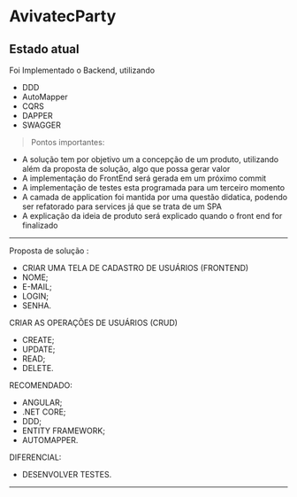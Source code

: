 # AvivatecParty

## Estado atual
 
 Foi Implementado o Backend, utilizando
 * DDD
 * AutoMapper
 * CQRS
 * DAPPER
 * SWAGGER
 
> Pontos importantes: 
* A solução tem por objetivo um a concepção de um produto, utilizando além da proposta de solução, algo que possa gerar valor
* A implementação do FrontEnd será gerada em um próximo commit
* A implementação de testes esta programada para um terceiro momento
* A camada de application foi mantida por uma questão didatica, podendo ser refatorado para services já que se trata de um SPA
* A explicação da ideia de produto será explicado quando o front end for finalizado
 
<hr>

Proposta de solução :
- CRIAR UMA TELA DE CADASTRO DE USUÁRIOS (FRONTEND)
- NOME;
- E-MAIL;
- LOGIN;
- SENHA.

CRIAR AS OPERAÇÕES DE USUÁRIOS (CRUD)
- CREATE;
- UPDATE;
- READ;
- DELETE.

RECOMENDADO:
- ANGULAR;
- .NET CORE;
- DDD;
- ENTITY FRAMEWORK;
- AUTOMAPPER.

DIFERENCIAL:
- DESENVOLVER TESTES.

<hr>
 
 
